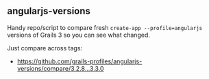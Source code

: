 angularjs-versions
---

Handy repo/script to compare fresh `create-app --profile=angularjs` versions of Grails 3 so you can see what changed.

Just compare across tags:
* <https://github.com/grails-profiles/angularjs-versions/compare/3.2.8...3.3.0>
